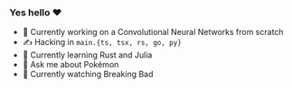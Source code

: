 ### Yes hello ❤️

- 🔭 Currently working on a Convolutional Neural Networks from scratch
- ✍️ Hacking in `main.{ts, tsx, rs, go, py}`
- 🌱 Currently learning Rust and Julia
- 💬 Ask me about Pokémon
- 🍿 Currently watching Breaking Bad
